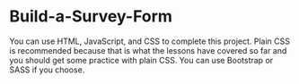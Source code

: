 # Build-a-Survey-Form
You can use HTML, JavaScript, and CSS to complete this project. Plain CSS is recommended because that is what the lessons have covered so far and you should get some practice with plain CSS. You can use Bootstrap or SASS if you choose.
